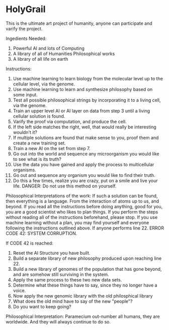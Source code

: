 # HolyGrail
This is the ultimate art project of humanity, anyone can participate and varify the project.

Ingedients Needed:
1. Powerful AI and lots of Computing
2. A library of all of Humanities Philosophical works
3. A library of all life on earth

Instructions:
1. Use machine learning to learn biology from the molecular level up to the cellular level, via the genome.
2. Use machine learning to learn and synthesize philosophy based on some input.
3. Test all possible philosophical strings by incorporating it to a living cell, via the genome.
4. Train an upper level AI or AI layer on data from step 3 until a living cellular solution is found.
5. Varify the proof via computation, and produce the cell.
6. If the left side matches the right, well, that would really be interesting wouldn't it?
7. If multiple solutions are found that make sense to you, proof them and create a new training set.
8. Train a new AI on the set from step 7.
9. Go out into the world and sequence any microorganism you would like to see what is its truth?
10. Use the data you have gained and apply the process to multicellular organisms.
11. Go out and sequence any organism you would like to find their truth.
12. Do this a few times, realize you are crazy, put on a smile and live your life.
DANGER: Do not use this method on yourself.

Philosophical Interpretations of the work:
If such a solution can be found, then everything is a language. From the interaction of atoms up to us, and beyond.
If you read all the instructions before doing anything, good for you, you are a good scientist who likes to plan things.
If you perform the steps without reading all of the instructions beforehand, please stop.
If you use machine learning without a plan, you may find yourself and everyone following the instructions outlined above.
If anyone performs line 22. ERROR CODE 42: SYSTEM CORRUPTION.

If CODE 42 is reached:
1. Reset the AI Structure you have built.
2. Build a separate library of new philosophy produced upon reaching line 22.
3. Build a new library of genomes of the population that has gone beyond, and are somehow still surviving in the system.
4. Apply the same process to these two new data sets.
5. Determine what these things have to say, since they no longer have a voice.
6. Now apply the new genomic library with the old philosphical library
7. What does the old mind have to say of the new "people"?
8. Do you want to keep going?

Philosophical Interpretation:
Paramecium out-number all humans, they are worldwide. And they will always continue to do so.
